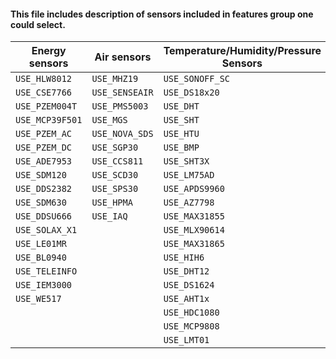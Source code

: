 #### This file includes description of sensors included in features group one could select.

| Energy sensors  | Air sensors    | Temperature/Humidity/Pressure Sensors | Displays                | Distance sensors | Light sensors  |
| --------------- | -------------- | ------------------------------------- | ----------------------- | ---------------- | -------------- |
| `USE_HLW8012`   | `USE_MHZ19`    | `USE_SONOFF_SC`                       | `USE_DISPLAY_MODES1TO5` | `USE_SR04`       | `USE_BH1750`   |
| `USE_CSE7766`   | `USE_SENSEAIR` | `USE_DS18x20`                         | `USE_DISPLAY_SSD1306`   | `USE_VL53L0X`    | `USE_VEML6070` |
| `USE_PZEM004T`  | `USE_PMS5003`  | `USE_DHT`                             | `USE_DISPLAY_MATRIX`    | `USE_HRXL`       | `USE_TSL2561`  |
| `USE_MCP39F501` | `USE_MGS`      | `USE_SHT`                             | `USE_DISPLAY_ILI9341`   | `USE_DYP`        | `USE_SI1145`   |
| `USE_PZEM_AC`   | `USE_NOVA_SDS` | `USE_HTU`                             | `USE_DISPLAY_EPAPER_29` | `USE_VL53L1X`    | `USE_APDS9960` |
| `USE_PZEM_DC`   | `USE_SGP30`    | `USE_BMP`                             | `USE_DISPLAY_EPAPER_42` |                  | `USE_VEML6075` |
| `USE_ADE7953`   | `USE_CCS811`   | `USE_SHT3X`                           | `USE_DISPLAY_SH1106`    |                  | `USE_MAX44009` |
| `USE_SDM120`    | `USE_SCD30`    | `USE_LM75AD`                          | `USE_DISPLAY_ILI9488`   |                  | `USE_TSL2591`  |
| `USE_DDS2382`   | `USE_SPS30`    | `USE_APDS9960`                        | `USE_DISPLAY_SSD1351`   |                  | `USE_AS3935`   |
| `USE_SDM630`    | `USE_HPMA`     | `USE_AZ7798`                          | `USE_DISPLAY_RA8876`    |                  | `USE_VEML7700` |
| `USE_DDSU666`   | `USE_IAQ`      | `USE_MAX31855`                        | `USE_DISPLAY_SEVENSEG`  |                  |                |
| `USE_SOLAX_X1`  |                | `USE_MLX90614`                        | `USE_DISPLAY_ST7789`    |                  |                |
| `USE_LE01MR`    |                | `USE_MAX31865`                        | `USE_DISPLAY_SSD1331`   |                  |                |
| `USE_BL0940`    |                | `USE_HIH6`                            |                         |                  |                |
| `USE_TELEINFO`  |                | `USE_DHT12`                           |                         |                  |                |
| `USE_IEM3000`   |                | `USE_DS1624`                          |                         |                  |                |
| `USE_WE517`     |                | `USE_AHT1x`                           |                         |                  |                |
|                 |                | `USE_HDC1080`                         |                         |                  |                |
|                 |                | `USE_MCP9808`                         |                         |                  |                |
|                 |                | `USE_LMT01`                           |                         |                  |                |
